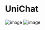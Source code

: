 # UniChat
![image](https://github.com/HugoTby/UniChat/assets/97984737/eee3a5bc-9991-4e61-8a96-f7361cd83da5)
![image](https://user-images.githubusercontent.com/97984737/236835377-24e06f71-ee76-4833-9a8a-3149eb4f1cb5.png)
